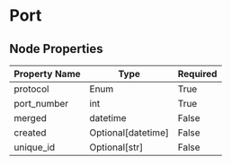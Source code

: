 # Port

## Node Properties

| Property Name | Type | Required |
| ------------- | ---- | -------- |
| protocol | Enum | True |
| port_number | int | True |
| merged | datetime | False |
| created | Optional[datetime] | False |
| unique_id | Optional[str] | False |